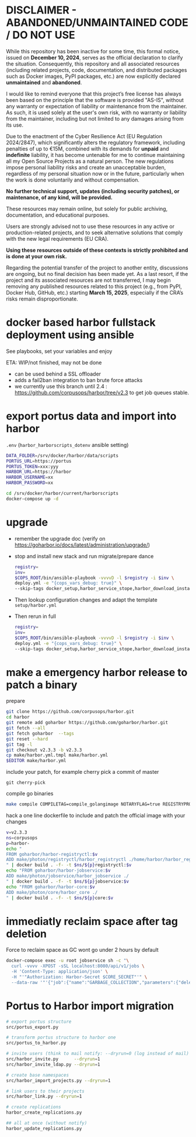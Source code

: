 
DISCLAIMER - ABANDONED/UNMAINTAINED CODE / DO NOT USE
=======================================================
While this repository has been inactive for some time, this formal notice, issued on **December 10, 2024**, serves as the official declaration to clarify the situation. Consequently, this repository and all associated resources (including related projects, code, documentation, and distributed packages such as Docker images, PyPI packages, etc.) are now explicitly declared **unmaintained** and **abandoned**.

I would like to remind everyone that this project’s free license has always been based on the principle that the software is provided "AS-IS", without any warranty or expectation of liability or maintenance from the maintainer.
As such, it is used solely at the user's own risk, with no warranty or liability from the maintainer, including but not limited to any damages arising from its use.

Due to the enactment of the Cyber Resilience Act (EU Regulation 2024/2847), which significantly alters the regulatory framework, including penalties of up to €15M, combined with its demands for **unpaid** and **indefinite** liability, it has become untenable for me to continue maintaining all my Open Source Projects as a natural person.
The new regulations impose personal liability risks and create an unacceptable burden, regardless of my personal situation now or in the future, particularly when the work is done voluntarily and without compensation.

**No further technical support, updates (including security patches), or maintenance, of any kind, will be provided.**

These resources may remain online, but solely for public archiving, documentation, and educational purposes.

Users are strongly advised not to use these resources in any active or production-related projects, and to seek alternative solutions that comply with the new legal requirements (EU CRA).

**Using these resources outside of these contexts is strictly prohibited and is done at your own risk.**

Regarding the potential transfer of the project to another entity, discussions are ongoing, but no final decision has been made yet. As a last resort, if the project and its associated resources are not transferred, I may begin removing any published resources related to this project (e.g., from PyPI, Docker Hub, GitHub, etc.) starting **March 15, 2025**, especially if the CRA’s risks remain disproportionate.

# docker based harbor fullstack deployment using ansible

See playbooks, set your variables and enjoy

ETA: WIP/not finished, may not be done


- can be used behind a SSL offloader
- adds a fail2ban integration to ban brute force attacks
- we currently use this branch until 2.4 : https://github.com/corpusops/harbor/tree/v2.3 to get job queues stable.


# export portus data and import into harbor
``.env`` (`harbor_harborscripts_dotenv` ansible setting)
```sh
DATA_FOLDER=/srv/docker/harbor/data/scripts
PORTUS_URL=https://portus
PORTUS_TOKEN=xxx:yyy
HARBOR_URL=https://harbor
HARBOR_USERNAME=xx
HARBOR_PASSWORD=xx
```

```sh
cd /srv/docker/harbor/current/harborscripts
docker-compose up -d
```


# upgrade
- remember the upgrade doc (verify on https://goharbor.io/docs/latest/administration/upgrade/)
- stop and install new stack and run migrate/prepare dance

    ```sh
    registry=
    inv=
    $COPS_ROOT/bin/ansible-playbook -vvvvD -l $registry -i $inv \
    deploy.yml -e "{cops_vars_debug: true}" \
    --skip-tags docker_setup,harbor_service_stope,harbor_download_installere,harbor_preparee,harbor_migratee,harbor_configs,harbor_service_start,post
    ```
- Then lookup configuration changes and adapt the template ``setup/harbor.yml``
- Then rerun in full

    ```sh
    registry=
    inv=
    $COPS_ROOT/bin/ansible-playbook -vvvvD -l $registry -i $inv \
    deploy.yml -e "{cops_vars_debug: true}" \
    --skip-tags docker_setup,harbor_service_stope,harbor_download_installere,harbor_prepare,harbor_migrate,harbor_configse,harbor_service_starte,poste
    ```

# make a emergency harbor release to patch a binary
prepare
```sh
git clone https://github.com/corpusops/harbor.git
cd harbor
git remote add goharbor https://github.com/goharbor/harbor.git
git fetch --all
git fetch goharbor  --tags
git reset --hard
git tag -l
git checkout v2.3.3 -b v2.3.3
cp make/harbor.yml.tmpl make/harbor.yml
$EDITOR make/harbor.yml
```

include your patch, for example cherry pick a commit of master
```
git cherry-pick
```

compile go binaries
```sh
make compile COMPILETAG=compile_golangimage NOTARYFLAG=true REGISTRYPROJECTNAME=corpusops REGISTRYPROJECTPREFIX=harbor- BASEIMAGENAMESPACE=corpusops
```

hack a one line dockerfile to include and patch the official image with your changes

```sh
v=v2.3.3
ns=corpusops
p=harbor-
echo "
FROM goharbor/harbor-registryctl:$v
ADD make/photon/registryctl/harbor_registryctl ./home/harbor/harbor_registryctl
" | docker build . -f- -t $ns/${p}registryctl:$v
echo "FROM goharbor/harbor-jobservice:$v
ADD make/photon/jobservice/harbor_jobservice ./
" | docker build . -f- -t $ns/${p}jobservice:$v
echo "FROM goharbor/harbor-core:$v
ADD make/photon/core/harbor_core ./
" | docker build . -f- -t $ns/${p}core:$v

```

# immediatly reclaim space after tag deletion
Force to reclaim space as GC wont go under 2 hours by default
```sh
docker-compose exec -u root jobservice sh -c "\
  curl -vvvv -XPOST -sSL localhost:8080/api/v1/jobs \
  -H 'Content-Type: application/json' \
  -H "'"Authorization: Harbor-Secret $CORE_SECRET"'" \
  --data-raw '"'{"job":{"name":"GARBAGE_COLLECTION","parameters":{"delete_untagged":true,"dry_run":false,"redis_url_reg":"redis://redis:6379/1?idle_timeout_seconds=30","time_window":0},"metadata":{"kind":"Generic","unique":false}}}'"'"
  ```



# Portus to Harbor import migration
```sh
# export portus structure
src/portus_export.py

# transform portus structure to harbor one
src/portus_to_harbor.py

# invite users (think to mail notify: --dryrun=0 (log instead of mail) --notify=0 (do not run notify at all))
src/harbor_invite.py      --dryrun=1
src/harbor_invite_ldap.py --dryrun=1

# create base namespaces
src/harbor_import_projects.py --dryrun=1

# link users to their projects
src/harbor_link.py --dryrun=1

# create replications
harbor_create_replications.py

## all at once (without notify)
harbor_update_replications.py

```


